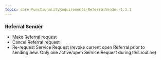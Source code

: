 ```yaml
---
topic: core-FunctionalityRequirements-ReferralSender-1.3.1
---
```


### Referral Sender 

- Make Referral request 
- Cancel Referral request 
- Re-request Service Request (revoke current open Referral prior to sending new. Only one active/open Service Request during this routine)

<br>